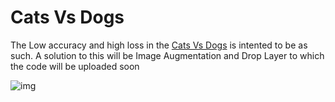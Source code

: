 # Cats Vs Dogs

The Low accuracy and high loss in the [Cats Vs Dogs](https://github.com/Nova1323/Machine-Learning/blob/master/Tensorflow/Cats%20Vs%20Dogs/CatsVsDogs.ipynb) is intented to be as such.
A solution to this will be Image Augmentation and Drop Layer to which the code will be uploaded soon 

![img](/download.png)
